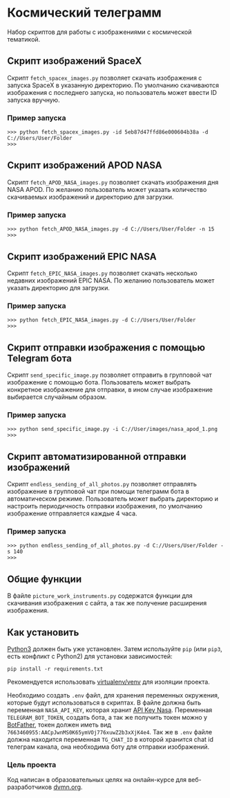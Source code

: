 # Космический телеграмм

Набор скриптов для работы с изображениями с космической тематикой.

## Скрипт изображений SpaceX

Скрипт `fetch_spacex_images.py` позволяет скачать изображения с запуска SpaceX
в указанную директорию.
По умолчанию скачиваются изображения с последнего запуска, но пользователь
может ввести ID запуска вручную.

### Пример запуска

```
>>> python fetch_spacex_images.py -id 5eb87d47ffd86e000604b38a -d C://Users/User/Folder
>>>
```

## Скрипт изображений APOD NASA

Скрипт `fetch_APOD_NASA_images.py` позволяет скачать изображения дня NASA APOD.
По желанию пользователь может указать количество скачиваемых изображений и 
директорию для загрузки.

### Пример запуска

```
>>> python fetch_APOD_NASA_images.py -d C://Users/User/Folder -n 15
>>>
```

## Скрипт изображений EPIC NASA

Скрипт `fetch_EPIC_NASA_images.py` позволяет скачать несколько недавних изображений
EPIC NASA. По желанию пользователь может указать директорию для загрузки.

### Пример запуска

```
>>> python fetch_EPIC_NASA_images.py -d C://Users/User/Folder
>>>
```

## Скрипт отправки изображения с помощью Telegram бота

Скрипт `send_specific_image.py` позволяет отправить в групповой чат изображение
с помощью бота. Пользователь может выбрать конкретное изображение для отправки,
в ином случае изображение выбирается случайным образом.

### Пример запуска

```
>>> python send_specific_image.py -i C://User/images/nasa_apod_1.png
>>>
```

## Скрипт автоматизированной отправки изображений 

Скрипт `endless_sending_of_all_photos.py` позволяет отправлять изображение
в групповой чат при помощи телеграмм бота в автоматическом режиме. Пользователь
может выбрать директорию и настроить периодичность отправки изображения, 
по умолчанию изображение отправляется каждые 4 часа. 

### Пример запуска

```
>>> python endless_sending_of_all_photos.py -d C://Users/User/Folder -s 140
>>>
```

## Общие функции

В файле `picture_work_instruments.py` содержатся функции для скачивания изображения
с сайта, а так же получение расширения изображения.

## Как установить

[Python3](https://www.python.org/downloads/) должен быть уже установлен.
Затем используйте `pip` (или `pip3`, есть конфликт с Python2)
для установки зависимостей:
```
pip install -r requirements.txt
```

Рекомендуется использовать [virtualenv/venv](https://docs.python.org/3/library/venv.html)
для изоляции проекта.

Необходимо создать `.env` файл, для хранения переменных окружения,
которые будут использоваться в скриптах. В файле должна быть переменная
`NASA_API_KEY`, которая хранит [API Key Nasa](https://api.nasa.gov/#signUp).
Переменная `TELEGRAM_BOT_TOKEN`, создать бота, а так же получить токен можно
у [BotFather](https://telegram.me/BotFather), токен должен иметь вид
`7663460955:AACpJwnMS0K65ymVOj776xuwZ2b3xXjK4e4`. Так же в `.env` файле
должна находится переменная `TG_CHAT_ID` в которой хранится chat id телеграм канала,
она необходима боту для отправки изображений.

### Цель проекта

Код написан в образовательных целях на онлайн-курсе
для веб-разработчиков [dvmn.org](https://dvmn.org/).
